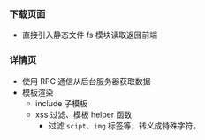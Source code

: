 ### 下载页面
+ 直接引入静态文件 fs 模块读取返回前端

### 详情页
+ 使用 RPC 通信从后台服务器获取数据
+ 模板渲染 
  + include 子模板
  + xss 过滤、模板 helper 函数
    + 过滤 `scipt`、`img` 标签等，转义成特殊字符。
